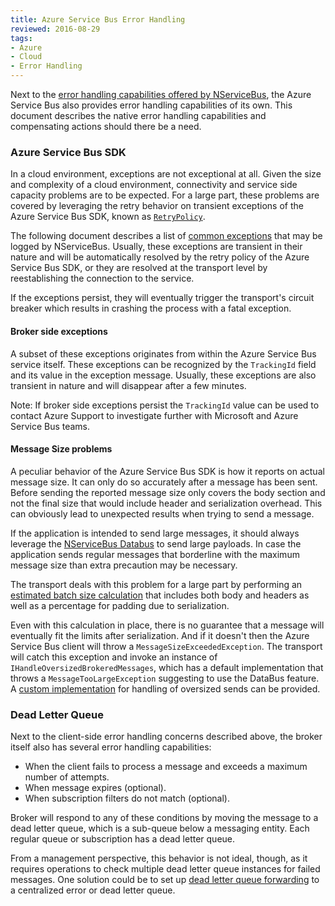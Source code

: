 ```yaml
---
title: Azure Service Bus Error Handling
reviewed: 2016-08-29
tags:
- Azure
- Cloud
- Error Handling
---
```


Next to the [error handling capabilities offered by NServiceBus](/nservicebus/recoverability/configure-error-handling.md), the Azure Service Bus also provides error handling capabilities of its own. This document describes the native error handling capabilities and compensating actions should there be a need. 

### Azure Service Bus SDK

In a cloud environment, exceptions are not exceptional at all. Given the size and complexity of a cloud environment, connectivity and service side capacity problems are to be expected. For a large part, these problems are covered by leveraging the retry behavior on transient exceptions of the Azure Service Bus SDK, known as [`RetryPolicy`](https://azure.microsoft.com/en-us/documentation/articles/best-practices-retry-service-specific/#service-bus-retry-guidelines).

The following document describes a list of [common exceptions](https://azure.microsoft.com/en-us/documentation/articles/service-bus-messaging-exceptions/) that may be logged by NServiceBus. Usually, these exceptions are transient in their nature and will be automatically resolved by the retry policy of the Azure Service Bus SDK, or they are resolved at the transport level by reestablishing the connection to the service.

If the exceptions persist, they will eventually trigger the transport's circuit breaker which results in crashing the process with a fatal exception.

#### Broker side exceptions

A subset of these exceptions originates from within the Azure Service Bus service itself. These exceptions can be recognized by the `TrackingId` field and its value in the exception message. Usually, these exceptions are also transient in nature and will disappear after a few minutes. 

Note: If broker side exceptions persist the `TrackingId` value can be used to contact Azure Support to investigate further with Microsoft and Azure Service Bus teams.

#### Message Size problems

A peculiar behavior of the Azure Service Bus SDK is how it reports on actual message size. It can only do so accurately after a message has been sent. Before sending the reported message size only covers the body section and not the final size that would include header and serialization overhead. This can obviously lead to unexpected results when trying to send a message.

If the application is intended to send large messages, it should always leverage the [NServiceBus Databus](/nservicebus/messaging/databus/) to send large payloads. In case the application sends regular messages that borderline with the maximum message size than extra precaution may be necessary.

The transport deals with this problem for a large part by performing an [estimated batch size calculation](batching.md#batching-messages-sent-from-a-handler-padding-and-estimated-batch-size-calculation) that includes both body and headers as well as a percentage for padding due to serialization. 

Even with this calculation in place, there is no guarantee that a message will eventually fit the limits after serialization. And if it doesn't then the Azure Service Bus client will throw a `MessageSizeExceededException`. The transport will catch this exception and invoke an instance of `IHandleOversizedBrokeredMessages`, which has a default implementation that throws a `MessageTooLargeException` suggesting to use the DataBus feature. A [custom implementation](oversized-sends.md) for handling of oversized sends can be provided.

### Dead Letter Queue

Next to the client-side error handling concerns described above, the broker itself also has several error handling capabilities:
* When the client fails to process a message and exceeds a maximum number of attempts.
* When message expires (optional).
* When subscription filters do not match (optional).

Broker will respond to any of these conditions by moving the message to a dead letter queue, which is a sub-queue below a messaging entity. Each regular queue or subscription has a dead letter queue.

From a management perspective, this behavior is not ideal, though, as it requires operations to check multiple dead letter queue instances for failed messages. One solution could be to set up [dead letter queue forwarding](dlq-forwarding.md) to a centralized error or dead letter queue.



